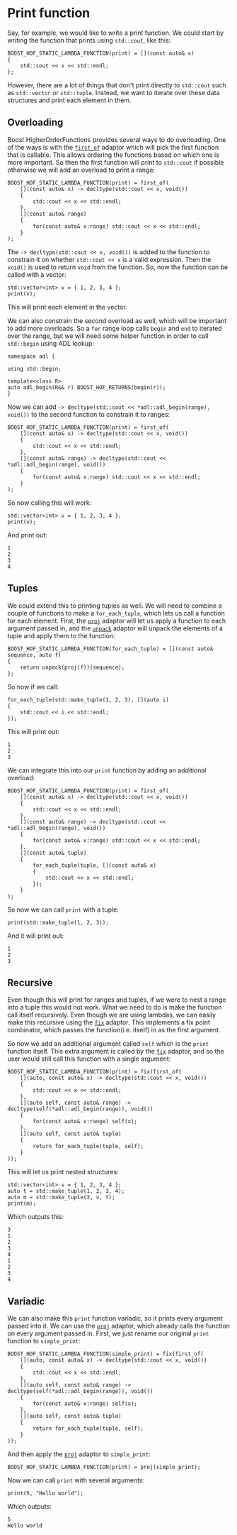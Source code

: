 <!-- Copyright 2018 Paul Fultz II
     Distributed under the Boost Software License, Version 1.0.
     (http://www.boost.org/LICENSE_1_0.txt)
-->

Print function
==============

Say, for example, we would like to write a print function. We could start by writing the function that prints using `std::cout`, like this:

    BOOST_HOF_STATIC_LAMBDA_FUNCTION(print) = [](const auto& x)
    {
        std::cout << x << std::endl;
    };

However, there are a lot of things that don't print directly to `std::cout` such as `std::vector` or `std::tuple`. Instead, we want to iterate over these data structures and print each element in them.

Overloading
-----------

Boost.HigherOrderFunctions provides several ways to do overloading. One of the ways is with the [`first_of`](/include/boost/hof/conditional) adaptor which will pick the first function that is callable. This allows ordering the functions based on which one is more important. So then the first function will print to `std::cout` if possible otherwise we will add an overload to print a range:


    BOOST_HOF_STATIC_LAMBDA_FUNCTION(print) = first_of(
        [](const auto& x) -> decltype(std::cout << x, void())
        {
            std::cout << x << std::endl;
        },
        [](const auto& range)
        {
            for(const auto& x:range) std::cout << x << std::endl;
        }
    );

The `-> decltype(std::cout << x, void())` is added to the function to constrain it on whether `std::cout << x` is a valid expression. Then the `void()` is used to return `void` from the function. So, now the function can be called with a vector:

    std::vector<int> v = { 1, 2, 3, 4 };
    print(v);

This will print each element in the vector. 

We can also constrain the second overload as well, which will be important to add more overloads. So a `for` range loop calls `begin` and `end` to iterated over the range, but we will need some helper function in order to call `std::begin` using ADL lookup:

    namespace adl {

    using std::begin;

    template<class R>
    auto adl_begin(R&& r) BOOST_HOF_RETURNS(begin(r));
    }

Now we can add `-> decltype(std::cout << *adl::adl_begin(range), void())` to the second function to constrain it to ranges:

    BOOST_HOF_STATIC_LAMBDA_FUNCTION(print) = first_of(
        [](const auto& x) -> decltype(std::cout << x, void())
        {
            std::cout << x << std::endl;
        },
        [](const auto& range) -> decltype(std::cout << *adl::adl_begin(range), void())
        {
            for(const auto& x:range) std::cout << x << std::endl;
        }
    );

So now calling this will work:

    std::vector<int> v = { 1, 2, 3, 4 };
    print(v);

And print out:

    1
    2
    3
    4

Tuples
------

We could extend this to printing tuples as well. We will need to combine a couple of functions to make a `for_each_tuple`, which lets us call a function for each element. First, the [`proj`](/include/boost/hof/by) adaptor will let us apply a function to each argument passed in, and the [`unpack`](/include/boost/hof/unpack) adaptor will unpack the elements of a tuple and apply them to the function:

    BOOST_HOF_STATIC_LAMBDA_FUNCTION(for_each_tuple) = [](const auto& sequence, auto f)
    {
        return unpack(proj(f))(sequence);
    };

So now if we call:

    for_each_tuple(std::make_tuple(1, 2, 3), [](auto i)
    {
        std::cout << i << std::endl;
    });

This will print out:

    1
    2
    3

We can integrate this into our `print` function by adding an additional overload:

    BOOST_HOF_STATIC_LAMBDA_FUNCTION(print) = first_of(
        [](const auto& x) -> decltype(std::cout << x, void())
        {
            std::cout << x << std::endl;
        },
        [](const auto& range) -> decltype(std::cout << *adl::adl_begin(range), void())
        {
            for(const auto& x:range) std::cout << x << std::endl;
        },
        [](const auto& tuple)
        {
            for_each_tuple(tuple, [](const auto& x)
            {
                std::cout << x << std::endl;
            });
        }
    );

So now we can call `print` with a tuple:

    print(std::make_tuple(1, 2, 3));

And it will print out:

    1
    2
    3

Recursive
---------

Even though this will print for ranges and tuples, if we were to nest a range into a tuple this would not work. What we need to do is make the function call itself recursively. Even though we are using lambdas, we can easily make this recursive using the [`fix`](/include/boost/hof/fix) adaptor. This implements a fix point combinator, which passes the function(i.e. itself) in as the first argument. 

So now we add an additional argument called `self` which is the `print` function itself. This extra argument is called by the [`fix`](/include/boost/hof/fix) adaptor, and so the user would still call this function with a single argument:

    BOOST_HOF_STATIC_LAMBDA_FUNCTION(print) = fix(first_of(
        [](auto, const auto& x) -> decltype(std::cout << x, void())
        {
            std::cout << x << std::endl;
        },
        [](auto self, const auto& range) -> decltype(self(*adl::adl_begin(range)), void())
        {
            for(const auto& x:range) self(x);
        },
        [](auto self, const auto& tuple)
        {
            return for_each_tuple(tuple, self);
        }
    ));

This will let us print nested structures:

    std::vector<int> v = { 1, 2, 3, 4 };
    auto t = std::make_tuple(1, 2, 3, 4);
    auto m = std::make_tuple(3, v, t);
    print(m);

Which outputs this:

    3
    1
    2
    3
    4
    1
    2
    3
    4 

Variadic
--------

We can also make this `print` function variadic, so it prints every argument passed into it. We can use the [`proj`](/include/boost/hof/by) adaptor, which already calls the function on every argument passed in. First, we just rename our original `print` function to `simple_print`:

    BOOST_HOF_STATIC_LAMBDA_FUNCTION(simple_print) = fix(first_of(
        [](auto, const auto& x) -> decltype(std::cout << x, void())
        {
            std::cout << x << std::endl;
        },
        [](auto self, const auto& range) -> decltype(self(*adl::adl_begin(range)), void())
        {
            for(const auto& x:range) self(x);
        },
        [](auto self, const auto& tuple)
        {
            return for_each_tuple(tuple, self);
        }
    ));

And then apply the [`proj`](/include/boost/hof/by) adaptor to `simple_print`:

    BOOST_HOF_STATIC_LAMBDA_FUNCTION(print) = proj(simple_print);

Now we can call `print` with several arguments:

    print(5, "Hello world");

Which outputs:

    5
    Hello world
